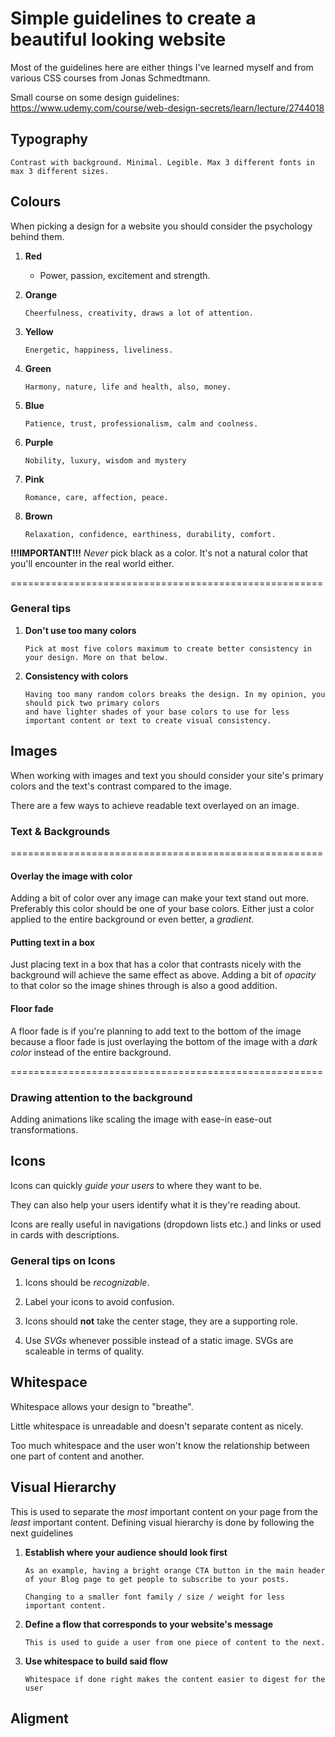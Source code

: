 # Simple guidelines to create a beautiful looking website

Most of the guidelines here are either things I've learned myself and from various CSS courses from Jonas Schmedtmann.

Small course on some design guidelines: https://www.udemy.com/course/web-design-secrets/learn/lecture/2744018

## Typography

    Contrast with background. Minimal. Legible. Max 3 different fonts in max 3 different sizes.

## Colours

When picking a design for a website you should consider the psychology behind them.

1.  **Red**

    - Power, passion, excitement and strength.

2.  **Orange**

        Cheerfulness, creativity, draws a lot of attention.

3.  **Yellow**

        Energetic, happiness, liveliness.

4.  **Green**

        Harmony, nature, life and health, also, money.

5.  **Blue**

        Patience, trust, professionalism, calm and coolness.

6.  **Purple**

        Nobility, luxury, wisdom and mystery

7.  **Pink**

        Romance, care, affection, peace.

8.  **Brown**

        Relaxation, confidence, earthiness, durability, comfort.

**!!!IMPORTANT!!!** _Never_ pick black as a color. It's not a natural color that you'll encounter in the real world either.

======================================================

### General tips

1.  **Don't use too many colors**

        Pick at most five colors maximum to create better consistency in your design. More on that below.

2.  **Consistency with colors**

        Having too many random colors breaks the design. In my opinion, you should pick two primary colors
        and have lighter shades of your base colors to use for less important content or text to create visual consistency.

## Images

When working with images and text you should consider your site's primary colors and
the text's contrast compared to the image.

There are a few ways to achieve readable text overlayed on an image.

### Text & Backgrounds

======================================================

#### Overlay the image with color

Adding a bit of color over any image can make your text stand out more. Preferably this color should be one of your base colors.
Either just a color applied to the entire background or even better, a _gradient_.

#### Putting text in a box

Just placing text in a box that has a color that contrasts nicely with the background will achieve the same effect as above.
Adding a bit of _opacity_ to that color so the image shines through is also a good addition.

#### Floor fade

A floor fade is if you're planning to add text to the bottom of the image because a floor fade is just overlaying the bottom of the image with a
_dark color_ instead of the entire background.

======================================================

### Drawing attention to the background

Adding animations like scaling the image with ease-in ease-out transformations.

## Icons

Icons can quickly _guide your users_ to where they want to be.

They can also help your users identify what it is they're reading about.

Icons are really useful in navigations (dropdown lists etc.) and links or used in cards with descriptions.

### General tips on Icons

1. Icons should be _recognizable_.

2. Label your icons to avoid confusion.

3. Icons should **not** take the center stage, they are a supporting role.

4. Use _SVGs_ whenever possible instead of a static image. SVGs are scaleable in terms of quality.

## Whitespace

Whitespace allows your design to "breathe".

Little whitespace is unreadable and doesn't separate content as nicely.

Too much whitespace and the user won't know the relationship between one part of content and another.

## Visual Hierarchy

This is used to separate the _most_ important content on your page from the _least_ important content. Defining visual hierarchy is done by following the next guidelines

1.  **Establish where your audience should look first**

        As an example, having a bright orange CTA button in the main header of your Blog page to get people to subscribe to your posts.

        Changing to a smaller font family / size / weight for less important content.

2.  **Define a flow that corresponds to your website's message**

        This is used to guide a user from one piece of content to the next.

3.  **Use whitespace to build said flow**

        Whitespace if done right makes the content easier to digest for the user

## Aligment

